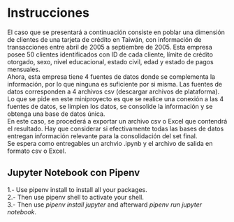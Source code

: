 
<h1>Instrucciones</h1>
<p>El caso que se presentará a continuación consiste en poblar una dimensión de
clientes de una tarjeta de crédito en Taiwán, con información de transacciones entre
abril de 2005 a septiembre de 2005. Esta empresa posee 50 clientes identificados
con ID de cada cliente, límite de crédito otorgado, sexo, nivel educacional, estado
civil, edad y estado de pagos mensuales.<br>
Ahora, esta empresa tiene 4 fuentes de datos donde se complementa la
información, por lo que ninguna es suficiente por si misma. Las fuentes de datos
corresponden a 4 archivos csv (descargar archivos de plataforma). Lo que se pide
en este miniproyecto es que se realice una conexión a las 4 fuentes de datos, se
limpien los datos, se consolide la información y se obtenga una base de datos única. <br>
En este caso, se procederá a exportar un archivo csv o Excel que contendrá el
resultado. Hay que considerar si efectivamente todas las bases de datos entregan
información relevante para la consolidación del set final. <br>
Se espera como entregables un archvio .ipynb y el archivo de salida en formato csv
o Excel.</p>



<h2>Jupyter Notebook con Pipenv</h2>

1.- Use pipenv install <packages> to install all your packages. <br>
2.- Then use pipenv shell to activate your shell. <br>
3.- Then use <em>pipenv install jupyter</em> and afterward <em>pipenv run jupyter notebook</em>.


